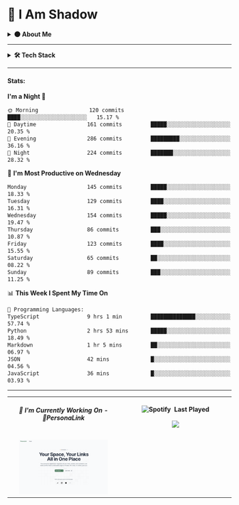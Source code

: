 # 👤 I Am Shadow

<details>
  <summary><strong>🌑 About Me</strong></summary>
<br/>
I am Reymund Virtus, a full-stack engineer operating quietly and crafting systems from the shadows.

I wield **TypeScript**, **Python**, and **PHP** as my core arsenal, building everything from sleek web interfaces to robust mobile solutions.  
I specialize in **serverless technologies**, seamlessly integrating AWS and Azure to deliver scalable, event-driven architectures.

My realm spans the full stack, from intuitive UI interactions to data pipelines and infrastructure as code.  
From RESTful APIs to real-time systems, I deploy with precision and purpose.

In the silence, I thrive.  
While others chase trends, I study **emerging technologies**, master them, and bend them to my will.

> *Where others see complexity, I see patterns.*

A mere shadow, blending into the silence, while crafting world-altering code in the dark.

> *I don’t need recognition.* 
> *I don’t need applause.*  
> *Because in the world of systems and services...*  
> *I am the one who holds the architecture together.*  
> *I am Atomic.* 💥

##### *Contact shadow here:* [![Proton](https://img.shields.io/badge/Proton-%236D4AFF?style=flat-square&logo=proton&logoColor=white)](mailto:rvirtus@proton.me)

</details>

---

<details>
  <summary><strong>🛠️ Tech Stack</strong></summary>

  
#### DevOps & Cloud:
![AWS](https://img.shields.io/badge/AWS-ff9900?style=flat-square&logoColor=white) 
![Azure](https://img.shields.io/badge/Azure-007fff?style=flat-square&logoColor=white) 
![Firebase](https://img.shields.io/badge/Firebase-%23FF9100?style=flat-square&logo=firebase&logoColor=white) 
![Github Actions](https://img.shields.io/badge/GitHub_Actions-%232088FF?style=flat-square&logo=github-actions&logoColor=white) 
![Terraform](https://img.shields.io/badge/Terraform-%235c4ee5?style=flat-square&logo=Terraform&logoColor=white) 
![Docker](https://img.shields.io/badge/Docker-%232496ED?style=flat-square&logo=docker&logoColor=white) 
![Grafana](https://img.shields.io/badge/Grafana-%23F46800?style=flat-square&logo=grafana&logoColor=white) 
#### Backend:
![Django](https://img.shields.io/badge/Django-%23092E20?style=flat-square&logo=django&logoColor=white) 
![DjangoREST](https://img.shields.io/badge/DJANGO-REST-ff1709?style=flat-square&logo=django&logoColor=white&color=ff1709&labelColor=gray) 
![FastAPI](https://img.shields.io/badge/FastAPI-%23009688?style=flat-square&logo=fastAPI&logoColor=white) 
![Flask](https://img.shields.io/badge/Flask-%23000.svg?style=flat-square&logo=flask&logoColor=white) 
![NodeJS](https://img.shields.io/badge/Node.js-%235FA04E?style=flat-square&logo=node.js&logoColor=white) 
![Express.js](https://img.shields.io/badge/Express.js-%23000000?style=flat-square&logo=express&logoColor=white) 
![Laravel](https://img.shields.io/badge/Laravel-%23FF2D20?style=flat-square&logo=laravel&logoColor=white) 
#### Database:
![MariaDB](https://img.shields.io/badge/MariaDB-%23003545?style=flat-square&logo=mariaDB&logoColor=white) 
![MySQL](https://img.shields.io/badge/MySQL-%234479A1?style=flat-square&logo=mysql&logoColor=white) 
![Postgres](https://img.shields.io/badge/PostgreSQL-%234169E1?style=flat-square&logo=PostgreSQL&logoColor=white) 
![SQLite](https://img.shields.io/badge/SQLite-%23003B57?style=flat-square&logo=sqlite&logoColor=white) 
![Neo4J](https://img.shields.io/badge/Neo4j-%234581C3?style=flat-square&logo=neo4j&logoColor=white) 
![AmazonDynamoDB](https://img.shields.io/badge/Amazon%20DynamoDB-3b48cc?style=flat-square&logo=Amazon%20DynamoDB&logoColor=white) 
![MongoDB](https://img.shields.io/badge/MongoDB-%2347A248?style=flat-square&logo=mongodb&logoColor=white) 
#### Frontend:
![Next JS](https://img.shields.io/badge/Next.js-%23000000?style=flat-square&logo=next.js&logoColor=white) 
![shadcn/ui](https://img.shields.io/badge/shadcn%2Fui-%23000000?style=flat-square&logo=shadcn%2Fui&logoColor=white) 
![React](https://img.shields.io/badge/React-%2300d8fe?style=flat-square&logo=react&logoColor=white) 
![Vue.js](https://img.shields.io/badge/Vue.js-%234FC08D?style=flat-square&logo=vue.js&logoColor=white) 
![TailwindCSS](https://img.shields.io/badge/TailwindCSS-%2306B6D4?style=flat-square&logo=tailwindcss&logoColor=white) 
![Bootstrap](https://img.shields.io/badge/Bootstrap-%238819fd?style=flat-square&logo=Bootstrap&logoColor=white) 
![Figma](https://img.shields.io/badge/Figma-%23F24E1E?style=flat-square&logo=figma&logoColor=white) 
#### Mobile Development:
![Flutter](https://img.shields.io/badge/Flutter-%232fb8f6?style=flat-square&logo=flutter&logoColor=white) 
![Expo](https://img.shields.io/badge/Expo-%231C2024?style=flat-square&logo=expo&logoColor=white) 
![Android Studio](https://img.shields.io/badge/Android_Studio-%233DDC84?style=flat-square&logo=android-studio&logoColor=white) 
#### Developer Tools:
![Git](https://img.shields.io/badge/Git-%23F05032?style=flat-square&logo=git&logoColor=white) 
![GitHub](https://img.shields.io/badge/GitHub-%23181717?style=flat-square&logo=github&logoColor=white) 
![Bitbucket](https://img.shields.io/badge/Bitbucket-%230052CC?style=flat-square&logo=Bitbucket&logoColor=white) 
![Jira Software](https://img.shields.io/badge/Jira_Software-%230052CC?style=flat-square&logo=jira-software&logoColor=white) 
![Postman](https://img.shields.io/badge/Postman-%23FF6C37?style=flat-square&logo=postman&logoColor=white) 
![Neovim](https://img.shields.io/badge/Neovim-%2357A143?style=flat-square&logo=Neovim&logoColor=white) 
![Tmux](https://img.shields.io/badge/Tmux-%231BB91F?style=flat-square&logo=tmux&logoColor=white) 
![GitHub Copilot](https://img.shields.io/badge/GitHub_Copilot-%23000000?style=flat-square&logo=github-copilot&logoColor=white) 
#### AI Tools:
![v0](https://img.shields.io/badge/v0-%23000000?style=flat-square&logo=v0&logoColor=white) 
![Gemini](https://img.shields.io/badge/Gemini-%23697ccc?style=flat-square&logo=google-gemini&logoColor=white) 
![OpenAI](https://img.shields.io/badge/OpenAI-%230ea982?style=flat-square&logo=openai&logoColor=white) 
![Anthropic](https://img.shields.io/badge/Anthropic-%23D97757?style=flat-square&logo=claude&logoColor=white) 
![Amazon Bedrock](https://img.shields.io/badge/Amazon_Bedrock-%23258671?style=flat-square&logoColor=white) 
</details>

---

#### Stats:
<!--START_SECTION:waka-->
**I'm a Night 🦉** 

```text
🌞 Morning                120 commits         ████░░░░░░░░░░░░░░░░░░░░░   15.17 % 
🌆 Daytime                161 commits         █████░░░░░░░░░░░░░░░░░░░░   20.35 % 
🌃 Evening                286 commits         █████████░░░░░░░░░░░░░░░░   36.16 % 
🌙 Night                  224 commits         ███████░░░░░░░░░░░░░░░░░░   28.32 % 
```
📅 **I'm Most Productive on Wednesday** 

```text
Monday                   145 commits         █████░░░░░░░░░░░░░░░░░░░░   18.33 % 
Tuesday                  129 commits         ████░░░░░░░░░░░░░░░░░░░░░   16.31 % 
Wednesday                154 commits         █████░░░░░░░░░░░░░░░░░░░░   19.47 % 
Thursday                 86 commits          ███░░░░░░░░░░░░░░░░░░░░░░   10.87 % 
Friday                   123 commits         ████░░░░░░░░░░░░░░░░░░░░░   15.55 % 
Saturday                 65 commits          ██░░░░░░░░░░░░░░░░░░░░░░░   08.22 % 
Sunday                   89 commits          ███░░░░░░░░░░░░░░░░░░░░░░   11.25 % 
```


📊 **This Week I Spent My Time On** 

```text
💬 Programming Languages: 
TypeScript               9 hrs 1 min         ██████████████░░░░░░░░░░░   57.74 % 
Python                   2 hrs 53 mins       █████░░░░░░░░░░░░░░░░░░░░   18.49 % 
Markdown                 1 hr 5 mins         ██░░░░░░░░░░░░░░░░░░░░░░░   06.97 % 
JSON                     42 mins             █░░░░░░░░░░░░░░░░░░░░░░░░   04.56 % 
JavaScript               36 mins             █░░░░░░░░░░░░░░░░░░░░░░░░   03.93 % 
```


<!--END_SECTION:waka-->

---

<div align="center" width="100%">
  <table>
    <tr>
      <td align="center" valign="center" width="50%">
        <h5>🎯 I'm Currently Working On - <a href="https://personalink-b181a.web.app/" style="text-decoration: none;">
          🔗<strong>PersonaLink</strong>
        </a></h5>
        <br>
        <img src="https://github.com/reymundvirtus/reymundvirtus/blob/main/assets/personalink.png?raw=true" width="200"/>
      </td>
      <td align="center" valign="top" width="50%">
        <br />
        <strong align="center">
          <img src="https://upload.wikimedia.org/wikipedia/commons/8/84/Spotify_icon.svg" alt="Spotify" width="15">&nbsp; Last Played
        </strong>
        <br />
        <br />
        <a href="#">
          <img width="400" src="https://spotify-github-profile.kittinanx.com/api/view?uid=reymundvirtus-ph&cover_image=true&theme=novatorem&show_offline=false&background_color=000000&interchange=false&bar_color=53b14f&bar_color_cover=false" />
        </a>
      </td>
    </tr>
  </table>
</div>

